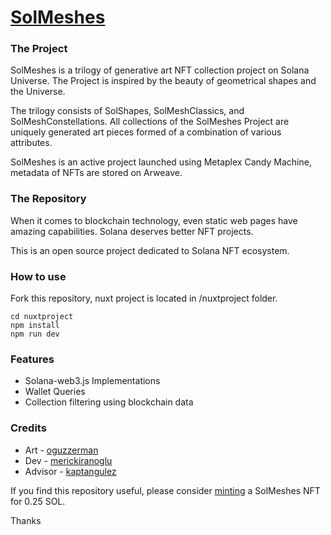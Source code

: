 # [SolMeshes](https://merickiranoglu.github.io/solmeshes "SolMeshes, an NFT project on Solana")
<h3> The Project </h3>

<p>SolMeshes is a trilogy of generative art NFT collection project on Solana Universe. The Project is inspired by the beauty of geometrical shapes and the Universe. </p>
<p>The trilogy consists of SolShapes, SolMeshClassics, and SolMeshConstellations. All collections of the SolMeshes Project are uniquely generated art pieces formed of a combination of various attributes.</p>
<p>SolMeshes is an active project launched using Metaplex Candy Machine, metadata of NFTs are stored on Arweave. </p>

<h3> The Repository </h3>

<p>When it comes to blockchain technology, even static web pages have amazing capabilities. Solana deserves better NFT projects. </p>
<p>This is an open source project dedicated to Solana NFT ecosystem.</p>

<h3> How to use </h3>

Fork this repository, nuxt project is located in /nuxtproject folder.

<pre>
<code>cd nuxtproject</code>
<code>npm install</code>
<code>npm run dev</code>
</pre>


<h3> Features </h3>

- Solana-web3.js Implementations
- Wallet Queries
- Collection filtering using blockchain data

<h3> Credits </h3>

- Art - [oguzzerman](https://github.com/oguzzerman)
- Dev - [merickiranoglu](https://github.com/merickiranoglu)
- Advisor - [kaptangulez](https://github.com/kaptangulez)

If you find this repository useful, please consider [minting](https://mint.solmeshes.com) a SolMeshes NFT for 0.25 SOL.

Thanks
